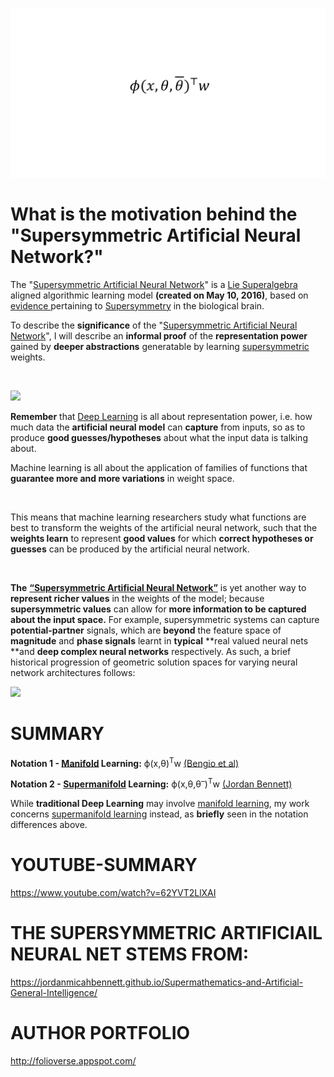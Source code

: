 ![Alt text](https://github.com/JordanMicahBennett/Supersymmetric-artificial-neural-network/blob/master/_image.png "default page")

What is the motivation behind the "Supersymmetric Artificial Neural Network?"
============================================


The "[Supersymmetric Artificial Neural Network](https://www.researchgate.net/publication/316586028_Thought_Curvature_An_underivative_hypothesis_-_on_the_%27Supersymmetric_Artificial_Neural_Network%27)" is a [Lie Superalgebra](https://en.wikipedia.org/wiki/Lie_superalgebra) aligned algorithmic learning model **(created on May 10, 2016)**, based on [evidence ](https://arxiv.org/abs/0705.1134)pertaining to [Supersymmetry](https://en.wikipedia.org/wiki/Supersymmetry) in the biological brain.


To describe the **significance** of the "[Supersymmetric Artificial Neural Network](https://www.researchgate.net/publication/316586028_Thought_Curvature_An_underivative_hypothesis_-_on_the_%27Supersymmetric_Artificial_Neural_Network%27)", I will describe an **informal proof** of the **representation power** gained by **deeper abstractions** generatable by learning [supersymmetric](https://en.wikipedia.org/wiki/Supersymmetry) weights.

&nbsp;


![](https://i.imgur.com/0MF1WKV.jpg)


**Remember** that [Deep Learning](https://en.wikipedia.org/wiki/Deep_learning) is all about representation power, i.e. how much data the **artificial neural model** can **capture** from inputs, so as to produce **good guesses/hypotheses** about what the input data is talking about.

Machine learning is all about the application of families of functions that **guarantee more and more variations** in weight space.

&nbsp;

This means that machine learning researchers study what functions are best to transform the weights of the artificial neural network, such that the **weights learn** to represent **good values** for which **correct hypotheses or guesses** can be produced by the artificial neural network.

&nbsp;

**The** [**“Supersymmetric Artificial Neural Network”**](https://www.researchgate.net/publication/316586028_Thought_Curvature_An_underivative_hypothesis) is yet another way to **represent richer values** in the weights of the model; because **supersymmetric values** can allow for **more information to be captured about the input space.** For example, supersymmetric systems can capture **potential-partner** signals, which are **beyond** the feature space of **magnitude** and **phase signals** learnt in **typical** **real valued neural nets **and **deep complex neural networks** respectively. As such, a brief historical progression of geometric solution spaces for varying neural network architectures follows:

![](https://i.imgur.com/BSdLBPe.png)


SUMMARY
==================

**Notation 1 - [Manifold](https://en.wikipedia.org/wiki/Manifold) Learning:** ϕ(x,θ)<SUP>T</SUP>w [(Bengio et al)](http://www.deeplearningbook.org/)

**Notation 2 - [Supermanifold](https://en.wikipedia.org/wiki/Supermanifold) Learning:** ϕ(x,θ,θ<sup>–</sup>)<SUP>T</SUP>w [(Jordan Bennett)](https://www.researchgate.net/publication/316586028_Thought_Curvature_An_underivative_hypothesis)

While **traditional Deep Learning** may involve [manifold learning](http://scikit-learn.org/stable/modules/manifold.html), my work concerns [supermanifold learning](https://www.researchgate.net/publication/316586028_Thought_Curvature_An_underivative_hypothesis) instead, as **briefly** seen in the notation differences above.

YOUTUBE-SUMMARY
==================
https://www.youtube.com/watch?v=62YVT2LlXAI


THE SUPERSYMMETRIC ARTIFICIAIL NEURAL NET STEMS FROM:
==================
https://jordanmicahbennett.github.io/Supermathematics-and-Artificial-General-Intelligence/


AUTHOR PORTFOLIO
============================================
http://folioverse.appspot.com/
